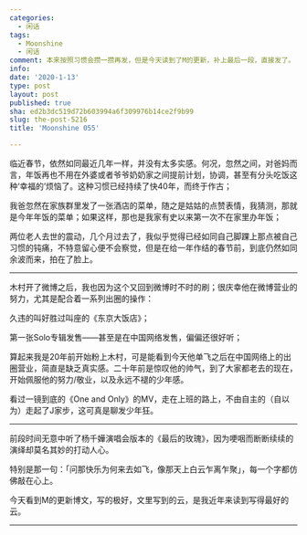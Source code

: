 ```yaml
---
categories:
  - 闲话
tags:
  - Moonshine
  - 闲话
comment: 本来按照习惯会攒一攒再发，但是今天读到了M的更新，补上最后一段，直接发了。
info: 
date: '2020-1-13'
type: post
layout: post
published: true
sha: ed2b3dc519d72b603994a6f309976b14ce2f9b99
slug: the-post-5216
title: 'Moonshine 055'

---
```



临近春节，依然如同最近几年一样，并没有太多实感。何况，忽然之间，对爸妈而言，年饭再也不用在外婆或者爷爷奶奶家之间提前计划，协调，甚至有分头吃饭这种‘幸福的’烦恼了。这种习惯已经持续了快40年，而终于作古；

我爸忽然在家族群里发了一张酒店的菜单，随之是姑姑的点赞表情，我猜测，那就是今年年饭的菜单；如果这样，那也是我家有史以来第一次不在家里办年饭；

两位老人去世的震动，几个月过去了，我似乎觉得已经如同自己脚踝上那点被自己习惯的钝痛，不特意留心便不会察觉，但是在给一年作结的春节前，到底仍然如同余波而来，拍在了脸上。

--- 

木村开了微博之后，我也因为这个又回到微博时不时的刷；很庆幸他在微博营业的努力，尤其是配合着一系列出圈的操作：

久违的叫好胜过叫座的《东京大饭店》；

第一张Solo专辑发售——甚至是在中国网络发售，偏偏还很好听；

算起来我是20年前开始粉上木村，可是能看到今天他单飞之后在中国网络上的出圈营业，简直是缺乏真实感。二十年前是惊叹他的帅气，到了大家都老去的现在，开始佩服他的努力/敬业，以及永远不褪的少年感。

看过一镜到底的《One and Only》的MV，走在上班的路上，不由自主的（自以为）走起了J家步，这可真是聊发少年狂。

--- 

前段时间无意中听了杨千嬅演唱会版本的《最后的玫瑰》，因为哽咽而断断续续的演绎却莫名其妙的打动人心。

特别是那一句：「问那快乐为何来去如飞，像那天上白云乍离乍聚」，每一个字都仿佛敲在心上。

今天看到M的更新博文，写的极好，文里写到的云，是我近年来读到写得最好的云。

---





